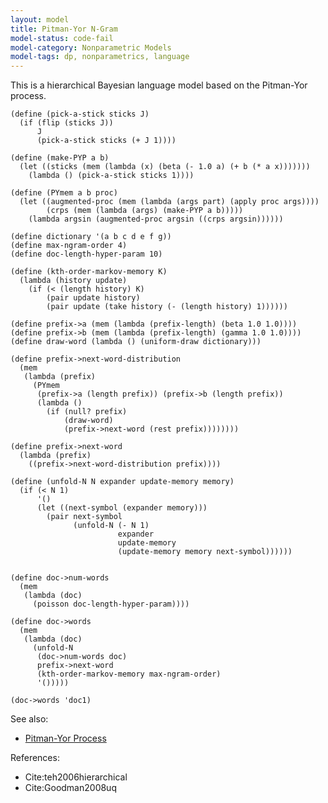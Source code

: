 ```yaml
---
layout: model
title: Pitman-Yor N-Gram
model-status: code-fail
model-category: Nonparametric Models
model-tags: dp, nonparametrics, language
---
```


This is a hierarchical Bayesian language model based on the Pitman-Yor process.

    (define (pick-a-stick sticks J)
      (if (flip (sticks J))
          J
          (pick-a-stick sticks (+ J 1))))
    
    (define (make-PYP a b)
      (let ((sticks (mem (lambda (x) (beta (- 1.0 a) (+ b (* a x)))))))
        (lambda () (pick-a-stick sticks 1))))
    
    (define (PYmem a b proc)
      (let ((augmented-proc (mem (lambda (args part) (apply proc args))))
            (crps (mem (lambda (args) (make-PYP a b)))))
        (lambda argsin (augmented-proc argsin ((crps argsin))))))
    
    (define dictionary '(a b c d e f g))
    (define max-ngram-order 4)
    (define doc-length-hyper-param 10)
    
    (define (kth-order-markov-memory K)
      (lambda (history update)
        (if (< (length history) K)
            (pair update history)
            (pair update (take history (- (length history) 1))))))
    
    (define prefix->a (mem (lambda (prefix-length) (beta 1.0 1.0))))
    (define prefix->b (mem (lambda (prefix-length) (gamma 1.0 1.0))))
    (define draw-word (lambda () (uniform-draw dictionary)))
    
    (define prefix->next-word-distribution
      (mem 
       (lambda (prefix) 
         (PYmem
          (prefix->a (length prefix)) (prefix->b (length prefix))
          (lambda ()
            (if (null? prefix)
                (draw-word)
                (prefix->next-word (rest prefix))))))))
    
    (define prefix->next-word
      (lambda (prefix)
        ((prefix->next-word-distribution prefix))))
    
    (define (unfold-N N expander update-memory memory)
      (if (< N 1)
          '()
          (let ((next-symbol (expander memory)))
            (pair next-symbol
                  (unfold-N (- N 1) 
                            expander
                            update-memory
                            (update-memory memory next-symbol))))))
    
    
    (define doc->num-words 
      (mem 
       (lambda (doc) 
         (poisson doc-length-hyper-param))))
    
    (define doc->words 
      (mem 
       (lambda (doc) 
         (unfold-N 
          (doc->num-words doc) 
          prefix->next-word 
          (kth-order-markov-memory max-ngram-order) 
          '()))))
    
    (doc->words 'doc1)
    
See also:

- [Pitman-Yor Process](/models/pymem.html)

References:

- Cite:teh2006hierarchical
- Cite:Goodman2008uq    
